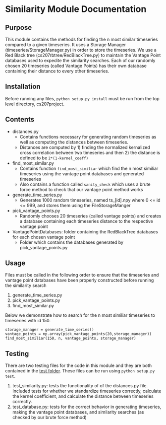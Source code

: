 # Similarity Module Documentation

## Purpose
This module contains the methods for finding the n most similar timeseries compared to a given timeseries. It uses a Storage Manager (timeseries/StorageManager.py) in order to store the timeseries. We use a Red Black tree (cs207rbtree/RedBlackTree.py) to maintain the Vantage Point databases used to expedite the similarity searches. Each of our randomly chosen 20 timeseries (called Vantage Points) has their own database containing their distance to every other timeseries. 

## Installation
Before running any files, `python setup.py install` must be run from the top level directory, cs207project. 

## Contents
* distances.py
  * Contains functions necessary for generating random timeseries as well as computing the distances between timeseries.
  * Distances are computed by 1) finding the normalized kernalized cross correlation between two timeseries and then 2) the distance is defined to be `2*(1-kernel_coeff)`
* find_most_similar.py
  * Contains function `find_most_similiar` which find the n most similiar timeseries using the vantage point databases and generated timeseries
  * Also contains a function called `sanity_check` which uses a brute force method to check that our vantage point method works
* generate_time_series.py
  * Generates 1000 random timeseries, named ts_[id].npy where 0 <= id <= 999, and stores them using the FileStorageManger
* pick_vantage_points.py
  * Randomly chooses 20 timeseries (called vantage points) and creates a database containing each timeseries distance to the respective vantage point
* VantagePointDatabases: folder containing the RedBlackTree databases for each chosen vantage point
  * Folder which contains the databases generated by pick_vantage_points.py

## Usage
Files must be called in the following order to ensure that the timeseries and vantage point databases have been properly constructed before running the similarity search
1. generate_time_series.py
2. pick_vantage_points.py
3. find_most_similar.py

Below we demonstrate how to search for the n most similiar timeseries to timeseries with id 150. 
```
storage_manager = generate_time_series()
vantage_points = np.array(pick_vantage_points(20,storage_manager)) 
find_most_similiar(150, n, vantage_points, storage_manager)
```

## Testing 
There are two testing files for the code in this module and they are both contained in the [test folder](https://github.com/slac207/cs207project/tree/master/tests). These files can be run using `python setup.py test`. 

1. test_similarity.py: tests the functionality of of the distances.py file. Included tests for whether we standardize timeseries correctly, calculate the kernel coefficient, and calculate the distance between timeseries correctly.
2. test_database.py: tests for the correct behavior in generating timeseries, making the vantage point databases, and similarity searches (as checked by our brute force method) 


